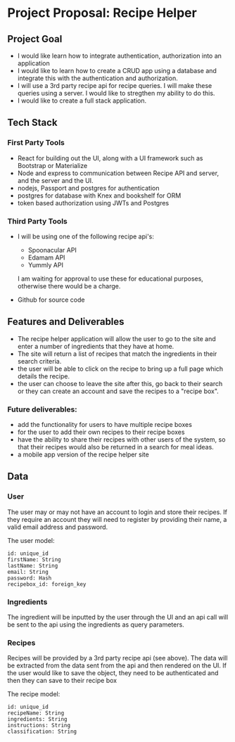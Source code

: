 # Project Proposal: Recipe Helper


## Project Goal

- I would like learn how to integrate authentication, authorization into an application
- I would like to learn how to create a CRUD app using a database and integrate this with the authentication and authorization.
- I will use a 3rd party recipe api for recipe queries.  I will make these queries using a server.  I would like to stregthen my ability to do this.
- I would like to create a full stack application.




## Tech Stack

### First Party Tools
- React for building out the UI, along with a UI framework such as Bootstrap or Materialize
- Node and express to communication between Recipe API and server, and the server and the UI.
- nodejs, Passport and postgres for authentication
- postgres for database with Knex and bookshelf for ORM
- token based authorization using JWTs and Postgres



### Third Party Tools
- I will be using one of the following recipe api's:
  
	- Spoonacular API
	- Edamam API
	- Yummly API 

	I am waiting for approval to use these for educational purposes, otherwise there would be a charge.
- Github for source code	


## Features and Deliverables
- The recipe helper application will allow the user to go to the site and enter a number of ingredients that they have at home.  
- The site will return a list of recipes that match the ingredients in their search criteria.
- the user will be able to click on the recipe to bring up a full page which details the recipe.
- the user can choose to leave the site after this, go back to their search or they can create an account and save the recipes to a "recipe box".

### Future deliverables:

- add the functionality for users to have multiple recipe boxes
- for the user to add their own recipes to their recipe boxes 
- have the ability to share their recipes with other users of the system, so that their recipes would also be returned in a search for meal ideas.
- a mobile app version of the recipe helper site


## Data

### User 
The user may or may not have an account to login and store their recipes.  If they require an account they will need to register by providing their name, a valid email address and password. 

The user model:

	id: unique_id
 	firstName: String
 	lastName: String
 	email: String
 	password: Hash
 	recipebox_id: foreign_key
 			

### Ingredients
The ingredient will be inputted by the user through the UI and an api call will be sent to the api using the ingredients as query parameters.  

### Recipes
Recipes will be provided by a 3rd party recipe api (see above).  The data will be extracted from the data sent from the api and then rendered on the UI. If the user would like to save the object, they need to be authenticated and then they can save to their recipe box

The recipe model:

	id: unique_id
 	recipeName: String
 	ingredients: String
 	instructions: String
 	classification: String
 	


